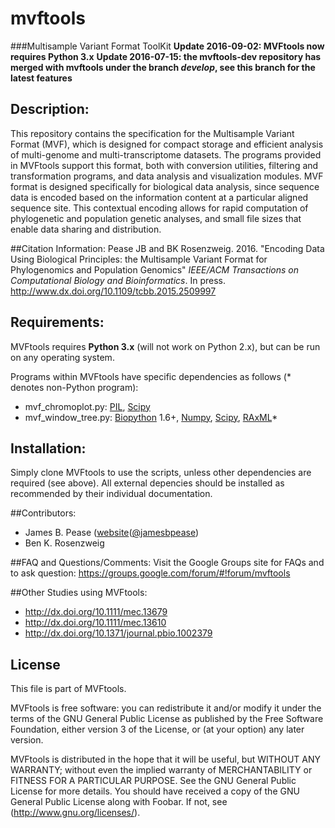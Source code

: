 # mvftools
###Multisample Variant Format ToolKit
**Update 2016-09-02: MVFtools now requires Python 3.x**
**Update 2016-07-15: the mvftools-dev repository has merged with mvftools under the branch *develop*, see this branch for the latest features**

## Description:
This repository contains the specification for the Multisample Variant Format (MVF), which is designed for compact storage and efficient analysis of multi-genome and multi-transcriptome datasets.  The programs provided in MVFtools support this format, both with conversion utilities, filtering and transformation programs, and data analysis and visualization modules.  MVF format is designed specifically for biological data analysis, since sequence data is encoded based on the information content at a particular aligned sequence site.  This contextual encoding allows for rapid computation of phylogenetic and population genetic analyses, and small file sizes that enable data sharing and distribution.

##Citation Information:
Pease JB and BK Rosenzweig. 2016. "Encoding Data Using Biological Principles: the Multisample Variant Format for Phylogenomics and Population Genomics" *IEEE/ACM Transactions on Computational Biology and Bioinformatics*. In press. http://www.dx.doi.org/10.1109/tcbb.2015.2509997

## Requirements:
MVFtools requires **Python 3.x** (will not work on Python 2.x), but can be run on any operating system.

Programs within MVFtools have specific dependencies as follows (\* denotes non-Python program):
* mvf_chromoplot.py: [PIL](http://www.pythonware.com/products/pil/), [Scipy](http://www.scipy.org/)
* mvf_window_tree.py: [Biopython](http://www.biopython.org/) 1.6+, [Numpy](http://www.numpy.org/), [Scipy](http://www.scipy.org/), [RAxML](http://sco.h-its.org/exelixis/web/software/raxml/index.html/)\* 

## Installation:
Simply clone MVFtools to use the scripts, unless other dependencies are required (see above). All external depencies should be installed as recommended by their individual documentation.

##Contributors:
* James B. Pease ([website](http://peaselab.github.io)([@jamesbpease](https://twitter.com/jamesbpease/))
* Ben K. Rosenzweig

##FAQ and Questions/Comments:
Visit the Google Groups site for FAQs and to ask question:
https://groups.google.com/forum/#!forum/mvftools

##Other Studies using MVFtools:
* http://dx.doi.org/10.1111/mec.13679
* http://dx.doi.org/10.1111/mec.13610
* http://dx.doi.org/10.1371/journal.pbio.1002379

## License
This file is part of MVFtools.

MVFtools is free software: you can redistribute it and/or modify it under the terms of the GNU General Public License as published by the Free Software Foundation, either version 3 of the License, or (at your option) any later version.

MVFtools is distributed in the hope that it will be useful, but WITHOUT ANY WARRANTY; without even the implied warranty of MERCHANTABILITY or FITNESS FOR A PARTICULAR PURPOSE.  See the GNU General Public License for more details. You should have received a copy of the GNU General Public License along with Foobar.  If not, see (http://www.gnu.org/licenses/).


